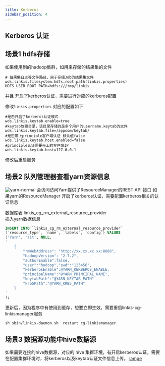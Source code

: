```yaml
---
title: Kerberos
sidebar_position: 4
---
```


## Kerberos 认证 

## 场景1 hdfs存储
如果使用到的hadoop集群，如用来存储的结果集的文件
```shell script
# 结果集日志等文件路径，用于存储Job的结果集文件  wds.linkis.filesystem.hdfs.root.path(linkis.properties)
HDFS_USER_ROOT_PATH=hdfs:///tmp/linkis 
```
并且 开启了kerberos认证，需要进行对应的kerberos配置 

修改`linkis.properties` 对应的配置如下 
```properties
#是否开启了kerberos认证模式
wds.linkis.keytab.enable=true
#keytab放置目录，该目录存储的是多个用户的username.keytab的文件
wds.linkis.keytab.file=/appcom/keytab/ 
#是否带上principle客户端认证 默认值false
wds.linkis.keytab.host.enabled=false 
#principle认证需要带上的客户端IP
wds.linkis.keytab.host=127.0.0.1
```
修改后重启服务 

## 场景2 队列管理器查看yarn资源信息 
![yarn-normal](/Images-zh/auth/yarn-normal.png)
会访问访问Yarn提供了ResourceManager的REST API 接口 
如果yarn的ResourceManager 开启了kerberos认证，需要配置kerberos相关的认证信息 

数据库表 linkis_cg_rm_external_resource_provider  
插入yarn数据信息  
```sql
INSERT INTO `linkis_cg_rm_external_resource_provider`
(`resource_type`, `name`, `labels`, `config`) VALUES
('Yarn', 'sit', NULL,
'
    { 
        "rmWebAddress": "http://xx.xx.xx.xx:8088",
        "hadoopVersion": "2.7.2",
        "authorEnable":false,
        "user":"hadoop","pwd":"123456",
        "kerberosEnable":@YARN_KERBEROS_ENABLE,
        "principalName":"@YARN_PRINCIPAL_NAME",
        "keytabPath":"@YARN_KEYTAB_PATH"
        "krb5Path":"@YARN_KRB5_PATH"
    }
'
);

```
更新后，因为程序中有使用到缓存，想要立即生效，需要重启linkis-cg-linkismanager服务

```shell script
sh sbin/linkis-daemon.sh  restart cg-linkismanager
```



## 场景3 数据源功能中hive数据源 

如果需要连接的hive数据源，对应的 hive 集群环境，有开启kerberos认证，需要在配置集群环境时，将kerberos以及keytab认证文件信息上传。
[iamge](Images-zh/auth/dsm-kerberos.png)


